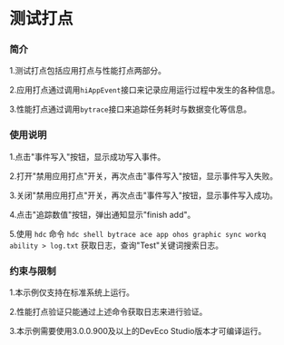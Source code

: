 # 测试打点

### 简介

1.测试打点包括应用打点与性能打点两部分。

2.应用打点通过调用`hiAppEvent`接口来记录应用运行过程中发生的各种信息。

3.性能打点通过调用`bytrace`接口来追踪任务耗时与数据变化等信息。

### 使用说明

1.点击"事件写入"按钮，显示成功写入事件。

2.打开"禁用应用打点"开关，再次点击"事件写入"按钮，显示事件写入失败。

3.关闭"禁用应用打点"开关，再次点击"事件写入"按钮，显示事件写入成功。

4.点击"追踪数值"按钮，弹出通知显示"finish add"。

5.使用 `hdc` 命令 `hdc shell bytrace ace app ohos graphic sync workq ability > log.txt` 获取日志，查询"Test"关键词搜索日志。

### 约束与限制

1.本示例仅支持在标准系统上运行。

2.性能打点验证只能通过上述命令获取日志来进行验证。

3.本示例需要使用3.0.0.900及以上的DevEco Studio版本才可编译运行。